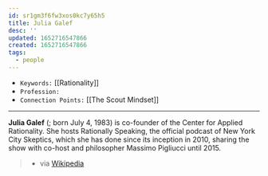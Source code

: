 ```yaml
---
id: sr1gm3f6fw3xos0kc7y65h5
title: Julia Galef
desc: ''
updated: 1652716547866
created: 1652716547866
tags:
  - people
---
```


- `Keywords:` [[Rationality]]
- `Profession:`
- `Connection Points:` [[The Scout Mindset]]

---


**Julia Galef** (; born July 4, 1983) is co-founder of the Center for Applied Rationality. She hosts Rationally Speaking, the official podcast of New York City Skeptics, which she has done since its inception in 2010, sharing the show with co-host and philosopher Massimo Pigliucci until 2015. 
> - via [Wikipedia](https://en.wikipedia.org/wiki/Julia%20Galef)
